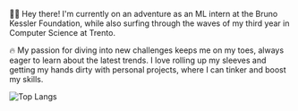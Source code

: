 👨‍💻 Hey there! I'm currently on an adventure as an ML intern at the Bruno Kessler Foundation, while also surfing through the waves of my third year in Computer Science at Trento.


🔥 My passion for diving into new challenges keeps me on my toes, always eager to learn about the latest trends. I love rolling up my sleeves and getting my hands dirty with personal projects, where I can tinker and boost my skills.



![Top Langs](https://github-readme-stats.vercel.app/api/top-langs/?username=andrearichichi&layout=compact&theme=dark)
